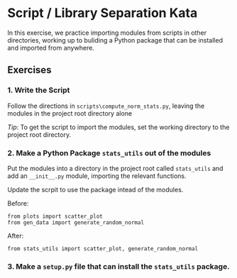# Script / Library Separation Kata

In this exercise, we practice importing modules from scripts in other directories,
working up to buliding a Python package that can be installed and imported from anywhere.


## Exercises

### 1. Write the Script 

Follow the directions in `scripts\compute_norm_stats.py`, leaving the modules in the project root directory alone

*Tip*: To get the script to import the modules, set the working directory to the project root directory.


### 2. Make a Python Package `stats_utils` out of the modules

Put the modules into a directory in the project root called `stats_utils` and add an `__init__.py` module,
importing the relevant functions.

Update the scrpit to use the package intead of the modules.

Before:
```
from plots import scatter_plot
from gen_data import generate_random_normal
```

After:

```
from stats_utils import scatter_plot, generate_random_normal
```

### 3. Make a `setup.py` file that can install the `stats_utils` package.


